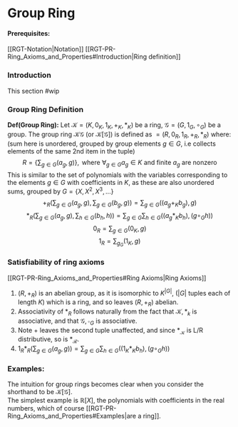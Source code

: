 # Group Ring
#### Prerequisites:
[[RGT-Notation|Notation]]
[[RGT-PR-Ring_Axioms_and_Properties#Introduction|Ring definition]]
### Introduction
This section 
#wip
### Group Ring Definition
**Def(Group Ring):** Let $\mathcal{K}=(K,0_K,1_K,+_K,*_K)$ be a ring, $\mathcal{G}=(G,1_G,\circ_G)$ be a group. The group ring $\mathcal{KG}$ (or $\mathcal{K}[\mathcal{G}]$) is defined as $=(R,0_R,1_R,+_R,*_R)$ where: (sum here is unordered, grouped by group elements $g\in G$, i.e collects elements of the same 2nd item in the tuple)
$$R=\{\sum_{g\in G}{(a_g,g)}\}, \text{ where }\forall_{g\in G} a_g\in K \text{ and finite } a_g \text{ are nonzero} $$
	This is similar to the set of polynomials with the variables corresponding to the elements $g\in G$ with coefficients in $K$, as these are also unordered sums, grouped by $G=\{X,X^2,X^3,...\}$
$$+_R(\sum_{g\in G}{(a_g,g)},\sum_{g\in G}{(b_g,g)})=\sum_{g\in G}{((a_g+_Kb_g),g)}
$$
$$*_R(\sum_{g\in G}{(a_g,g)},\sum_{h\in G}{(b_h,h)})=\sum_{g\in G}\sum_{h\in G}((a_g*_Kb_h),(g\circ_G h))$$
$$0_R=\sum_{g\in G}(0_K,g)$$
$$1_R=\sum_{g_G}(1_K,g)$$
### Satisfiability of ring axioms
[[RGT-PR-Ring_Axioms_and_Properties#Ring Axioms|Ring Axioms]]
1) $(R,+_R)$ is an abelian group, as it is isomorphic to $K^{|G|}$, ($|G|$ tuples each of length $K$) which is a ring, and so leaves $(R,+_R)$ abelian.
2) Associativity of $*_R$ follows naturally from the fact that $\mathcal{K},*_k$ is associative, and that $\mathcal{G},\circ_G$ is associative.
3) Note $+$ leaves the second tuple unaffected, and since $*_\mathcal{K}$ is L/R distributive, so is $*_\mathcal{R}$.
4) $1_R*_R(\sum_{g\in G}(a_g,g))=\sum_{g\in G}\sum_{h\in G}((1_K*_Kb_h),(g\circ_G h))$

### Examples:
The intuition for group rings becomes clear when you consider the shorthand to be $\mathcal{K}[\mathcal{G}]$.  
The simplest example is $\mathbb{R}[X]$, the polynomials with coefficients in the real numbers, which of course [[RGT-PR-Ring_Axioms_and_Properties#Examples|are a ring]].
